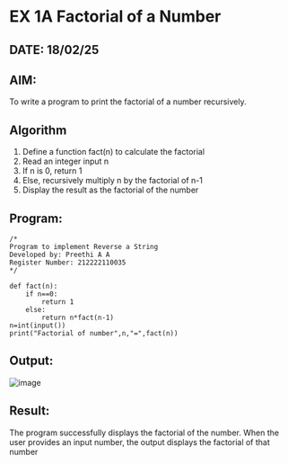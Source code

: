 # EX 1A Factorial of a Number
## DATE: 18/02/25
## AIM:
To write a program to print the factorial of a number recursively.

## Algorithm
1. Define a function fact(n) to calculate the factorial
2. Read an integer input n
3. If n is 0, return 1
4. Else, recursively multiply n by the factorial of n-1
5. Display the result as the factorial of the number

## Program:
```
/*
Program to implement Reverse a String
Developed by: Preethi A A
Register Number: 212222110035
*/
```
```
def fact(n):
    if n==0:
        return 1
    else:
        return n*fact(n-1)
n=int(input())
print("Factorial of number",n,"=",fact(n))
```

## Output:

![image](https://github.com/user-attachments/assets/efe2a4fc-fa45-43cb-99e4-07c68892d56a)

## Result:
The program successfully displays the factorial of the number. When the user provides an input number, the output displays the factorial of that number
